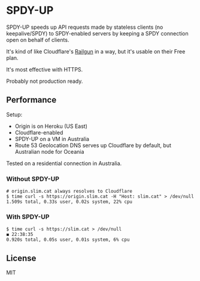 # SPDY-UP

SPDY-UP speeds up API requests made by stateless clients (no keepalive/SPDY) to SPDY-enabled servers by keeping a SPDY connection open on behalf of clients.

It's kind of like Cloudflare's [Railgun](https://www.cloudflare.com/railgun) in a way, but it's usable on their Free plan.

It's most effective with HTTPS.

Probably not production ready.

## Performance

Setup:
* Origin is on Heroku (US East)
* Cloudflare-enabled
* SPDY-UP on a VM in Australia
* Route 53 Geolocation DNS serves up Cloudflare by default, but Australian node for Oceania

Tested on a residential connection in Australia.

### Without SPDY-UP

```
# origin.slim.cat always resolves to Cloudflare
$ time curl -s https://origin.slim.cat -H "Host: slim.cat" > /dev/null
1.509s total, 0.33s user, 0.02s system, 22% cpu
```

### With SPDY-UP

```
$ time curl -s https://slim.cat > /dev/null                                                                                                                                     ◼ 22:38:35
0.920s total, 0.05s user, 0.01s system, 6% cpu
```

## License

MIT
